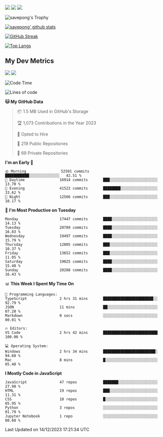 [<img src="https://img.shields.io/badge/pongsiri.pisutakarathada.com-%230077B5.svg?&style=for-the-badge&color=orange" />](https://pongsiri.pisutakarathada.com)
[<img src="https://img.shields.io/badge/apps.saveworld.co-%230077B5.svg?&style=for-the-badge&color=2aa889" />](https://apps.saveworld.co)
[<img src="https://img.shields.io/badge/linkedin-%230077B5.svg?&style=for-the-badge&logo=linkedin&logoColor=white" />](https://www.linkedin.com/in/savepong)

![savepong's Trophy](https://github-profile-trophy.vercel.app/?username=savepong&theme=flat&rank=SECRET,SSS,SS,S,AAA,AA,A&margin-w=15&no-bg=true&no-frame=true)

[![savepong' github stats](https://github-readme-stats.vercel.app/api?username=savepong&show_icons=true&count_private=true&theme=gotham&hide_border=true&bg_color=00000000&text_color=768390FF)](https://pongsiri.pisutakarathada.com/posts/stats)

[![GitHub Streak](https://github-readme-streak-stats.herokuapp.com?user=savepong&theme=gotham&hide_border=true&background=00000000&dates=768390FF)](https://pongsiri.pisutakarathada.com/posts/stats)

[![Top Langs](https://github-readme-stats.vercel.app/api/top-langs/?username=savepong&layout=compact&langs_count=10&theme=gotham&hide_border=true&bg_color=00000000&text_color=768390FF)](https://pongsiri.pisutakarathada.com/posts/stats)

<!-- [![savepong's wakatime stats](https://github-readme-stats.vercel.app/api/wakatime?username=@savepong&layout=default&theme=gotham&hide_border=true&bg_color=00000000&text_color=768390FF)](https://pongsiri.pisutakarathada.com/posts/stats) -->

## My Dev Metrics

[![](https://komarev.com/ghpvc/?username=savepong&color=blue&label=Profile%20Views)](https://github.com/savepong)
[![](https://img.shields.io/github/followers/savepong?label=GitHub%20Followers)](https://github.com/savepong)

<!--START_SECTION:waka-->
![Code Time](http://img.shields.io/badge/Code%20Time-1%2C394%20hrs%2047%20mins-blue)

![Lines of code](https://img.shields.io/badge/From%20Hello%20World%20I%27ve%20Written-56.1%20million%20lines%20of%20code-blue)

**🐱 My GitHub Data** 

> 📦 1.5 MB Used in GitHub's Storage 
 > 
> 🏆 1,073 Contributions in the Year 2023
 > 
> 💼 Opted to Hire
 > 
> 📜 219 Public Repositories 
 > 
> 🔑 69 Private Repositories 
 > 
**I'm an Early 🐤** 

```text
🌞 Morning                52501 commits       ███████████░░░░░░░░░░░░░░   42.51 % 
🌆 Daytime                16914 commits       ███░░░░░░░░░░░░░░░░░░░░░░   13.70 % 
🌃 Evening                41522 commits       ████████░░░░░░░░░░░░░░░░░   33.62 % 
🌙 Night                  12566 commits       ███░░░░░░░░░░░░░░░░░░░░░░   10.17 % 
```
📅 **I'm Most Productive on Tuesday** 

```text
Monday                   17447 commits       ████░░░░░░░░░░░░░░░░░░░░░   14.13 % 
Tuesday                  20789 commits       ████░░░░░░░░░░░░░░░░░░░░░   16.83 % 
Wednesday                19497 commits       ████░░░░░░░░░░░░░░░░░░░░░   15.79 % 
Thursday                 12805 commits       ███░░░░░░░░░░░░░░░░░░░░░░   10.37 % 
Friday                   13652 commits       ███░░░░░░░░░░░░░░░░░░░░░░   11.05 % 
Saturday                 19025 commits       ████░░░░░░░░░░░░░░░░░░░░░   15.40 % 
Sunday                   20288 commits       ████░░░░░░░░░░░░░░░░░░░░░   16.43 % 
```


📊 **This Week I Spent My Time On** 

```text
💬 Programming Languages: 
TypeScript               2 hrs 31 mins       ███████████████████████░░   92.79 % 
JSON                     11 mins             ██░░░░░░░░░░░░░░░░░░░░░░░   07.20 % 
Markdown                 0 secs              ░░░░░░░░░░░░░░░░░░░░░░░░░   00.01 % 

🔥 Editors: 
VS Code                  2 hrs 42 mins       █████████████████████████   100.00 % 

💻 Operating System: 
Windows                  2 hrs 34 mins       ████████████████████████░   94.60 % 
Mac                      8 mins              █░░░░░░░░░░░░░░░░░░░░░░░░   05.40 % 
```

**I Mostly Code in JavaScript** 

```text
JavaScript               47 repos            ███████░░░░░░░░░░░░░░░░░░   27.98 % 
HTML                     19 repos            ███░░░░░░░░░░░░░░░░░░░░░░   11.31 % 
CSS                      10 repos            █░░░░░░░░░░░░░░░░░░░░░░░░   05.95 % 
Python                   3 repos             ░░░░░░░░░░░░░░░░░░░░░░░░░   01.79 % 
Jupyter Notebook         1 repo              ░░░░░░░░░░░░░░░░░░░░░░░░░   00.60 % 
```




 Last Updated on 14/12/2023 17:21:34 UTC
<!--END_SECTION:waka-->

<!--
**savepong/savepong** is a ✨ _special_ ✨ repository because its `README.md` (this file) appears on your GitHub profile.

Here are some ideas to get you started:

- 🔭 I’m currently working on WebComponents and TypeScript.
- 🌱 I’m currently learning ...
- 👯 I’m looking to collaborate on ...
- 🤔 I’m looking for help with ...
- 💬 Ask me about ...
- 📫 How to reach me: ...
- 😄 Pronouns: ...
- ⚡ Fun fact: ...
-->
